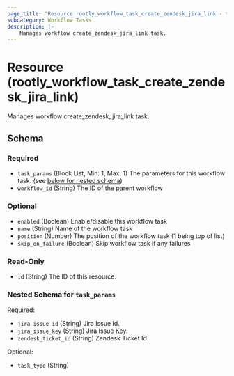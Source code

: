 ```yaml
---
page_title: "Resource rootly_workflow_task_create_zendesk_jira_link - terraform-provider-rootly"
subcategory: Workflow Tasks
description: |-
    Manages workflow create_zendesk_jira_link task.
---
```


# Resource (rootly_workflow_task_create_zendesk_jira_link)

Manages workflow create_zendesk_jira_link task.



<!-- schema generated by tfplugindocs -->
## Schema

### Required

- `task_params` (Block List, Min: 1, Max: 1) The parameters for this workflow task. (see [below for nested schema](#nestedblock--task_params))
- `workflow_id` (String) The ID of the parent workflow

### Optional

- `enabled` (Boolean) Enable/disable this workflow task
- `name` (String) Name of the workflow task
- `position` (Number) The position of the workflow task (1 being top of list)
- `skip_on_failure` (Boolean) Skip workflow task if any failures

### Read-Only

- `id` (String) The ID of this resource.

<a id="nestedblock--task_params"></a>
### Nested Schema for `task_params`

Required:

- `jira_issue_id` (String) Jira Issue Id.
- `jira_issue_key` (String) Jira Issue Key.
- `zendesk_ticket_id` (String) Zendesk Ticket Id.

Optional:

- `task_type` (String)
